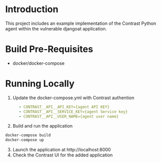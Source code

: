 # Introduction
This project includes an example implementation of the Contrast Python agent within the vulnerable djangoat application.

#  Build Pre-Requisites
* docker/docker-compose

# Running Locally

1. Update the docker-compose.yml with Contrast authention
```yaml
      - CONTRAST__API__API_KEY={agent API KEY}
      - CONTRAST__API__SERVICE_KEY={agent Service key}
      - CONTRAST__API__USER_NAME={agent user name}
```

2. Build and run the application
```bash
docker-compose build
docker-compose up
```
3. Launch the application at http://localhost:8000
4. Check the Contrast UI for the added application